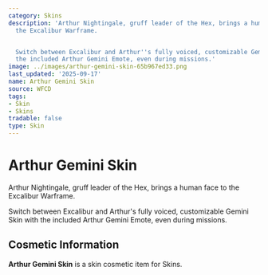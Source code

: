 ```yaml
---
category: Skins
description: 'Arthur Nightingale, gruff leader of the Hex, brings a human face to
  the Excalibur Warframe.


  Switch between Excalibur and Arthur''s fully voiced, customizable Gemini Skin with
  the included Arthur Gemini Emote, even during missions.'
image: ../images/arthur-gemini-skin-65b967ed33.png
last_updated: '2025-09-17'
name: Arthur Gemini Skin
source: WFCD
tags:
- Skin
- Skins
tradable: false
type: Skin
---
```


# Arthur Gemini Skin

Arthur Nightingale, gruff leader of the Hex, brings a human face to the Excalibur Warframe.

Switch between Excalibur and Arthur's fully voiced, customizable Gemini Skin with the included Arthur Gemini Emote, even during missions.

## Cosmetic Information

**Arthur Gemini Skin** is a skin cosmetic item for Skins.

